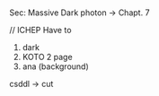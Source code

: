 
# 
Sec: Massive Dark photon -> Chapt. 7


// ICHEP
Have to 
1. dark
2. KOTO 2 page
3. ana (background)

csddl -> cut
